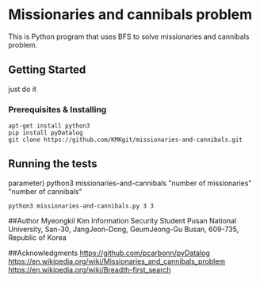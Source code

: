 # Missionaries and cannibals problem
This is Python program that uses BFS to solve missionaries and cannibals problem.

## Getting Started
just do it

### Prerequisites & Installing

```
apt-get install python3
pip install pyDatalog
git clone https://github.com/KMKgit/missionaries-and-cannibals.git
```

## Running the tests

parameter) python3 missionaries-and-cannibals "number of missionaries" "number of cannibals"

```
python3 missionaries-and-cannibals.py 3 3
```

##Author
Myeongkil Kim
Information Security Student
Pusan National University, San-30, JangJeon-Dong, GeumJeong-Gu
Busan, 609-735, Republic of Korea

##Acknowledgments
https://github.com/pcarbonn/pyDatalog
https://en.wikipedia.org/wiki/Missionaries_and_cannibals_problem
https://en.wikipedia.org/wiki/Breadth-first_search